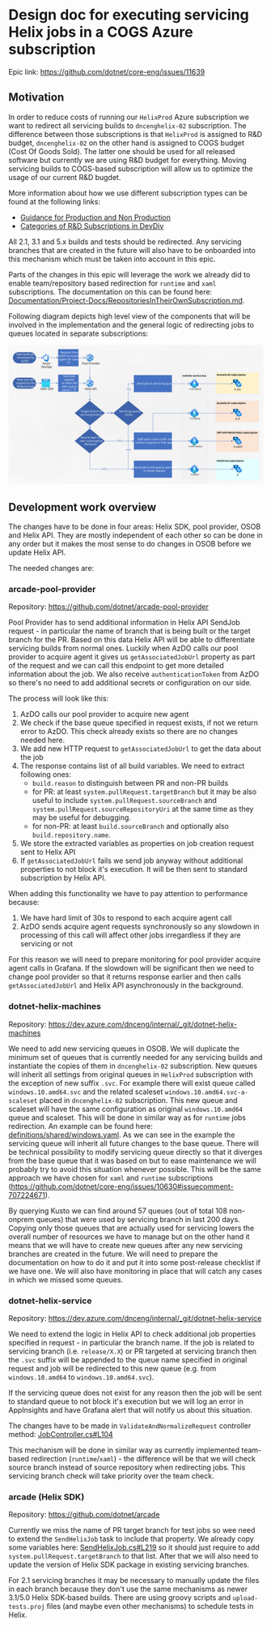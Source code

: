 # Design doc for executing servicing Helix jobs in a COGS Azure subscription

Epic link: https://github.com/dotnet/core-eng/issues/11639

## Motivation

In order to reduce costs of running our `HelixProd` Azure subscription we want to redirect all servicing builds to `dncenghelix-02` subscription. The difference between those subscriptions is that `HelixProd` is assigned to R&D budget, `dncenghelix-02` on the other hand is assigned to COGS budget (Cost Of Goods Sold). The latter one should be used for all released software but currently we are using R&D budget for everything. Moving servicing builds to COGS-based subscription will allow us to optimize the usage of our current R&D bugdet.

More information about how we use different subscription types can be found at the following links:
- [Guidance for Production and Non Production](https://dev.azure.com/devdiv/Engineering/_wiki/wikis/CNEKB/7968/Guidance-for-Production-and-Non-Production)
- [Categories of R&D Subscriptions in DevDiv](https://dev.azure.com/devdiv/Engineering/_wiki/wikis/CNEKB/10037/Categories-of-R-D-Subscriptions-in-DevDiv)

All 2.1, 3.1 and 5.x builds and tests should be redirected. Any servicing branches that are created in the future will also have to be onboarded into this mechanism which must be taken into account in this epic.

Parts of the changes in this epic will leverage the work we already did to enable team/repository based redirection for `runtime` and `xaml` subscriptions. The documentation on this can be found here: [Documentation/Project-Docs/RepositoriesInTheirOwnSubscription.md](https://github.com/dotnet/arcade/blob/main/Documentation/Project-Docs/RepositoriesInTheirOwnSubscription.md).

Following diagram depicts high level view of the components that will be involved in the implementation and the general logic of redirecting jobs to queues located in separate subscriptions:

![Design Diagram](ServicingBuildsRedirectDesign.svg)

## Development work overview

The changes have to be done in four areas: Helix SDK, pool provider, OSOB and Helix API. They are mostly independent of each other so can be done in any order but it makes the most sense to do changes in OSOB before we update Helix API.

The needed changes are:

### arcade-pool-provider

Repository: https://github.com/dotnet/arcade-pool-provider

Pool Provider has to send additional information in Helix API SendJob request - in particular the name of branch that is being built or the target branch for the PR. Based on this data Helix API will be able to differentiate servicing builds from normal ones. Luckily when AzDO calls our pool provider to acquire agent it gives us `getAssociatedJobUrl` property as part of the request and we can call this endpoint to get more detailed information about the job. We also receive `authenticationToken` from AzDO so there's no need to add additional secrets or configuration on our side.

The process will look like this:
1. AzDO calls our pool provider to acquire new agent
2. We check if the base queue specified in request exists, if not we return error to AzDO. This check already exists so there are no changes needed here.
3. We add new HTTP request to `getAssociatedJobUrl` to get the data about the job
4. The response contains list of all build variables. We need to extract following ones:
    - `build.reason` to distinguish between PR and non-PR builds
    - for PR: at least `system.pullRequest.targetBranch` but it may be also useful to include `system.pullRequest.sourceBranch` and `system.pullRequest.sourceRepositoryUri` at the same time as they may be useful for debugging.
    - for non-PR: at least `build.sourceBranch` and optionally also `build.repository.name`.
5. We store the extracted variables as properties on job creation request sent to Helix API
6. If `getAssociatedJobUrl` fails we send job anyway without additional properties to not block it's execution. It will be then sent to standard subscription by Helix API.

When adding this functionality we have to pay attention to performance because:
1. We have hard limit of 30s to respond to each acquire agent call
2. AzDO sends acquire agent requests synchronously so any slowdown in processing of this call will affect other jobs irregardless if they are servicing or not

For this reason we will need to prepare monitoring for pool provider acquire agent calls in Grafana. If the slowdown will be significant then we need to change pool provider so that it returns response earlier and then calls `getAssociatedJobUrl` and Helix API asynchronously in the background.

### dotnet-helix-machines

Repository: https://dev.azure.com/dnceng/internal/_git/dotnet-helix-machines

We need to add new servicing queues in OSOB. We will duplicate the minimum set of queues that is currently needed for any servicing builds and instantiate the copies of them in `dncenghelix-02` subscription. New queues will inherit all settings from original queues in `HelixProd` subscription with the exception of new suffix `.svc`. For example there will exist queue called `windows.10.amd64.svc` and the related scaleset `windows.10.amd64.svc-a-scaleset` placed in `dncenghelix-02` subscription. This new queue and scaleset will have the same configuration as original `windows.10.amd64` queue and scaleset. This will be done in similar way as for `runtime` jobs redirection. An example can be found here: [definitions/shared/windows.yaml](https://dev.azure.com/dnceng/internal/_git/dotnet-helix-machines?path=%2Fdefinitions%2Fshared%2Fwindows.yaml&version=GC72af1ddb6e9ff7c7374512ccad6f78e93778066c&line=1754&lineEnd=1756&lineStartColumn=1&lineEndColumn=33&lineStyle=plain&_a=contents). As we can see in the example the servicing queue will inherit all future changes to the base queue. There will be technical possibility to modify servicing queue directly so that it diverges from the base queue that it was based on but to ease maintenance we will probably try to avoid this situation whenever possible. This will be the same approach we have chosen for `xaml` and `runtime` subscriptions (https://github.com/dotnet/core-eng/issues/10630#issuecomment-707224671).

By querying Kusto we can find around 57 queues (out of total 108 non-onprem queues) that were used by servicing branch in last 200 days. Copying only those queues that are actually used for servicing lowers the overall number of resources we have to manage but on the other hand it means that we will have to create new queues after any new servicing branches are created in the future. We will need to prepare the documentation on how to do it and put it into some post-release checklist if we have one. We will also have monitoring in place that will catch any cases in which we missed some queues.

### dotnet-helix-service

Repository: https://dev.azure.com/dnceng/internal/_git/dotnet-helix-service

We need to extend the logic in Helix API to check additional job properties specified in request - in particular the branch name. If the job is related to servicing branch (i.e. `release/X.X`) or PR targeted at servicing branch then the `.svc` suffix will be appended to the queue name specified in original request and job will be redirected to this new queue (e.g. from `windows.10.amd64` to `windows.10.amd64.svc`).

If the servicing queue does not exist for any reason then the job will be sent to standard queue to not block it's execution but we will log an error in AppInsights and have Grafana alert that will notify us about this situation.

The changes have to be made in `ValidateAndNormalizeRequest` controller method: [JobController.cs#L104](https://dev.azure.com/dnceng/internal/_git/dotnet-helix-service?path=%2Fsrc%2FServiceFabric%2FHelix%2FHelixAPI%2FApi%2Fv2019_06_17%2FControllers%2FJobController.cs&version=GBmaster&line=104&lineEnd=105&lineStartColumn=1&lineEndColumn=1&lineStyle=plain&_a=contents) 

This mechanism will be done in similar way as currently implemented team-based redirection (`runtime`/`xaml`) - the difference will be that we will check source branch instead of source repository when redirecting jobs. This servicing branch check will take priority over the team check.

### arcade (Helix SDK)

Repository: https://github.com/dotnet/arcade

Currently we miss the name of PR target branch for test jobs so wee need to extend the `SendHelixJob` task to include that property. We already copy some variables here: [SendHelixJob.cs#L219](https://github.com/dotnet/arcade/blob/d244d21e54bd1778ae68b3ecf676e3c95fffac2e/src/Microsoft.DotNet.Helix/Sdk/SendHelixJob.cs#L219) so it should just require to add `system.pullRequest.targetBranch` to that list. After that we will also need to update the version of Helix SDK package in existing servicing branches.

For 2.1 servicing branches it may be necessary to manually update the files in each branch because they don't use the same mechanisms as newer 3.1/5.0 Helix SDK-based builds. There are using groovy scripts and `upload-tests.proj` files (and maybe even other mechanisms) to schedule tests in Helix.
